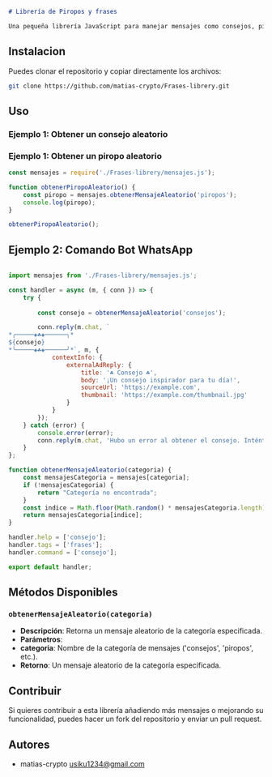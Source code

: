 

```markdown
# Librería de Piropos y frases

Una pequeña librería JavaScript para manejar mensajes como consejos, piropos, citas inspiradoras, etc.
```


## Instalacion


Puedes clonar el repositorio y copiar directamente los archivos:

```bash
git clone https://github.com/matias-crypto/Frases-librery.git
```

## Uso

### Ejemplo 1: Obtener un consejo aleatorio

### Ejemplo 1: Obtener un piropo aleatorio

```javascript
const mensajes = require('./Frases-librery/mensajes.js');

function obtenerPiropoAleatorio() {
    const piropo = mensajes.obtenerMensajeAleatorio('piropos');
    console.log(piropo);
}

obtenerPiropoAleatorio();

```

## Ejemplo 2: Comando Bot WhatsApp 

```javascript

import mensajes from './Frases-librery/mensajes.js';

const handler = async (m, { conn }) => {
    try {
        
        const consejo = obtenerMensajeAleatorio('consejos');

        conn.reply(m.chat, `
*╭─────◈☘️◈──────╮*
${consejo}
*╰─────◈☘️◈──────╯*`, m, {
            contextInfo: {
                externalAdReply: {
                    title: '☘️ Consejo ☘️',
                    body: '¡Un consejo inspirador para tu día!',
                    sourceUrl: 'https://example.com',
                    thumbnail: 'https://example.com/thumbnail.jpg'
                }
            }
        });
    } catch (error) {
        console.error(error);
        conn.reply(m.chat, 'Hubo un error al obtener el consejo. Inténtalo más tarde.', m);
    }
};

function obtenerMensajeAleatorio(categoria) {
    const mensajesCategoria = mensajes[categoria];
    if (!mensajesCategoria) {
        return "Categoría no encontrada";
    }
    const indice = Math.floor(Math.random() * mensajesCategoria.length);
    return mensajesCategoria[indice];
}

handler.help = ['consejo'];
handler.tags = ['frases'];
handler.command = ['consejo'];

export default handler;
```
## Métodos Disponibles

### `obtenerMensajeAleatorio(categoria)`

- **Descripción**: Retorna un mensaje aleatorio de la categoría especificada.
- **Parámetros**:
- **categoria**: Nombre de la categoría de mensajes ('consejos', 'piropos', etc.).
- **Retorno**: Un mensaje aleatorio de la categoría especificada.

## Contribuir

Si quieres contribuir a esta librería añadiendo más mensajes o mejorando su funcionalidad, puedes hacer un fork del repositorio y enviar un pull request.

## Autores

- matias-crypto <usiku1234@gmail.com>

